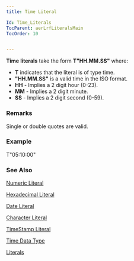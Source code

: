 ```yaml
---
title: Time Literal

Id: Time_Literals
TocParent: aerLrfLiteralsMain
TocOrder: 10


---
```


**Time** **literals** take the form **T"HH.MM.SS"** where: 

- **T** indicates that the literal is of type time.
- **"HH.MM.SS"** is a valid time in the ISO format.
- **HH** - Implies a 2 digit hour (0-23).
- **MM** - Implies a 2 digit minute.
- **SS** - Implies a 2 digit second (0-59).

### Remarks
Single or double quotes are valid. 

### Example
T"05:10:00" 

### See Also
[Numeric Literal](Numeric_Literal.html)

[Hexadecimal Literal](Hexadecimal_Literal.html)

[Date Literal](Date_Literals.html)

[Character Literal](Character_Literal.html)

[TimeStamp Literal](Timestamp_Literals.html)

[Time Data Type](Time_Data_Type.html)

[Literals](aerLrfLiteralsMain.html) 
